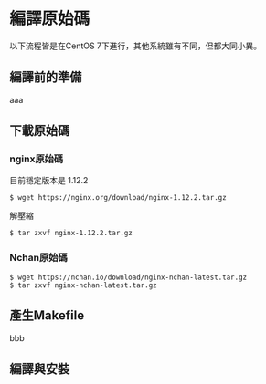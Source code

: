 # 編譯原始碼

以下流程皆是在CentOS 7下進行，其他系統雖有不同，但都大同小異。

## 編譯前的準備

aaa

## 下載原始碼

### nginx原始碼

目前穩定版本是 1.12.2

```
$ wget https://nginx.org/download/nginx-1.12.2.tar.gz
```

解壓縮

```
$ tar zxvf nginx-1.12.2.tar.gz
```

### Nchan原始碼

```
$ wget https://nchan.io/download/nginx-nchan-latest.tar.gz
$ tar zxvf nginx-nchan-latest.tar.gz
```

## 產生Makefile

bbb

## 編譯與安裝




